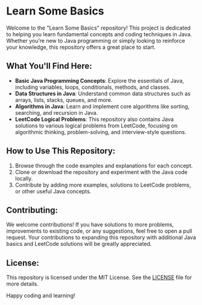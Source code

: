 # Learn Some Basics

Welcome to the "Learn Some Basics" repository! This project is dedicated to helping you learn fundamental concepts and coding techniques in Java. Whether you’re new to Java programming or simply looking to reinforce your knowledge, this repository offers a great place to start.

## What You'll Find Here:
- **Basic Java Programming Concepts**: Explore the essentials of Java, including variables, loops, conditionals, methods, and classes.
- **Data Structures in Java**: Understand common data structures such as arrays, lists, stacks, queues, and more.
- **Algorithms in Java**: Learn and implement core algorithms like sorting, searching, and recursion in Java.
- **LeetCode Logical Problems**: This repository also contains Java solutions to various logical problems from LeetCode, focusing on algorithmic thinking, problem-solving, and interview-style questions.

## How to Use This Repository:
1. Browse through the code examples and explanations for each concept.
2. Clone or download the repository and experiment with the Java code locally.
3. Contribute by adding more examples, solutions to LeetCode problems, or other useful Java concepts.

## Contributing:
We welcome contributions! If you have solutions to more problems, improvements to existing code, or any suggestions, feel free to open a pull request. Your contributions to expanding this repository with additional Java basics and LeetCode solutions will be greatly appreciated.

## License:
This repository is licensed under the MIT License. See the [LICENSE](LICENSE) file for more details.

Happy coding and learning!
